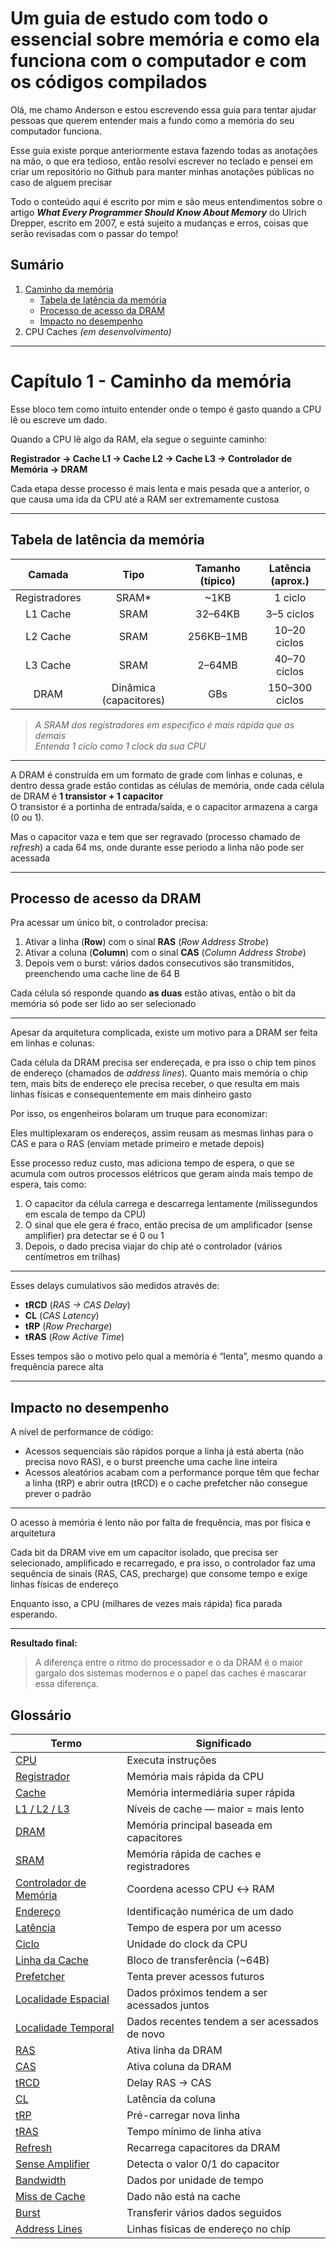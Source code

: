 # Um guia de estudo com todo o essencial sobre memória e como ela funciona com o computador e com os códigos compilados

Olá, me chamo Anderson e estou escrevendo essa guia para tentar ajudar pessoas que querem entender mais a fundo como a memória do seu computador funciona.

Esse guia existe porque anteriormente estava fazendo todas as anotações na mão, o que era tedioso, então resolvi escrever no teclado e pensei em criar um repositório no Github para manter minhas anotações públicas no caso de alguem precisar

Todo o conteúdo aqui é escrito por mim e são meus entendimentos sobre o artigo **_What Every Programmer Should Know About Memory_** do Ulrich Drepper, escrito em 2007, e está sujeito a mudanças e erros, coisas que serão revisadas com o passar do tempo!

## Sumário
1. [Caminho da memória](#capítulo-1---caminho-da-memória)
   - [Tabela de latência da memória](#tabela-de-latência-da-memória)
   - [Processo de acesso da DRAM](#processo-de-acesso-da-dram)
   - [Impacto no desempenho](#impacto-no-desempenho)
2. CPU Caches *(em desenvolvimento)*

---

# Capítulo 1 - Caminho da memória

Esse bloco tem como intuito entender onde o tempo é gasto quando a CPU lê ou escreve um dado.

Quando a CPU lê algo da RAM, ela segue o seguinte caminho:

**Registrador → Cache L1 → Cache L2 → Cache L3 → Controlador de Memória → DRAM**

Cada etapa desse processo é mais lenta e mais pesada que a anterior, o que causa uma ida da CPU até a RAM ser extremamente custosa

---

## Tabela de latência da memória

| Camada         | Tipo                      | Tamanho (típico) | Latência (aprox.) |
|:--------------:|:-------------------------:|:----------------:|:----------------:|
| Registradores  | SRAM*                     | ~1KB             | 1 ciclo |
| L1 Cache       | SRAM                      | 32–64KB          | 3–5 ciclos |
| L2 Cache       | SRAM                      | 256KB–1MB        | 10–20 ciclos |
| L3 Cache       | SRAM                      | 2–64MB           | 40–70 ciclos |
| DRAM           | Dinâmica (capacitores)    | GBs              | 150–300 ciclos |

> *A SRAM dos registradores em específico é mais rápida que as demais*  
> *Entenda 1 ciclo como 1 clock da sua CPU*

---

A DRAM é construída em um formato de grade com linhas e colunas, e dentro dessa grade estão contidas as células de memória, onde cada célula de DRAM é **1 transistor + 1 capacitor**  
O transistor é a portinha de entrada/saída, e o capacitor armazena a carga (0 ou 1).

Mas o capacitor vaza e tem que ser regravado (processo chamado de _refresh_) a cada 64 ms, onde durante esse periodo a linha não pode ser acessada

---

## Processo de acesso da DRAM

Pra acessar um único bit, o controlador precisa:

1. Ativar a linha (**Row**) com o sinal **RAS** (*Row Address Strobe*)
2. Ativar a coluna (**Column**) com o sinal **CAS** (*Column Address Strobe*)
3. Depois vem o burst: vários dados consecutivos são transmitidos, preenchendo uma cache line de 64 B

Cada célula só responde quando **as duas** estão ativas, então o bit da memória só pode ser lido ao ser selecionado

---

Apesar da arquitetura complicada, existe um motivo para a DRAM ser feita em linhas e colunas:

Cada célula da DRAM precisa ser endereçada, e pra isso o chip tem pinos de endereço (chamados de *address lines*). Quanto mais memória o chip tem, mais bits de endereço ele precisa receber, o que resulta em mais linhas físicas e consequentemente em mais dinheiro gasto

Por isso, os engenheiros bolaram um truque para economizar:

Eles multiplexaram os endereços, assim reusam as mesmas linhas para o CAS e para o RAS (enviam metade primeiro e metade depois)

Esse processo reduz custo, mas adiciona tempo de espera, o que se acumula com outros processos elétricos que geram ainda mais tempo de espera, tais como:

1. O capacitor da célula carrega e descarrega lentamente (milissegundos em escala de tempo da CPU)
2. O sinal que ele gera é fraco, então precisa de um amplificador (sense amplifier) pra detectar se é 0 ou 1
3. Depois, o dado precisa viajar do chip até o controlador (vários centímetros em trilhas)

---

Esses delays cumulativos são medidos através de:

- **tRCD** (*RAS → CAS Delay*)
- **CL** (*CAS Latency*)
- **tRP** (*Row Precharge*)
- **tRAS** (*Row Active Time*)

Esses tempos são o motivo pelo qual a memória é “lenta”, mesmo quando a frequência parece alta

---

## Impacto no desempenho

A nível de performance de código:

- Acessos sequenciais são rápidos porque a linha já está aberta (não precisa novo RAS), e o burst preenche uma cache line inteira
- Acessos aleatórios acabam com a performance porque têm que fechar a linha (tRP) e abrir outra (tRCD) e o cache prefetcher não consegue prever o padrão

---

O acesso à memória é lento não por falta de frequência, mas por física e arquitetura

Cada bit da DRAM vive em um capacitor isolado, que precisa ser selecionado, amplificado e recarregado, e pra isso, o controlador faz uma sequência de sinais (RAS, CAS, precharge) que consome tempo e exige linhas físicas de endereço

Enquanto isso, a CPU (milhares de vezes mais rápida) fica parada esperando.

---

**Resultado final:**
> A diferença entre o ritmo do processador e o da DRAM é o maior gargalo dos sistemas modernos e o papel das caches é mascarar essa diferença.










## Glossário
| Termo | Significado |
|------|-------------|
| [CPU](#cpu) | Executa instruções |
| [Registrador](#registrador) | Memória mais rápida da CPU |
| [Cache](#cache) | Memória intermediária super rápida |
| [L1 / L2 / L3](#l1--l2--l3) | Níveis de cache — maior = mais lento |
| [DRAM](#dram) | Memória principal baseada em capacitores |
| [SRAM](#sram) | Memória rápida de caches e registradores |
| [Controlador de Memória](#controlador-de-memória) | Coordena acesso CPU ↔ RAM |
| [Endereço](#endereço) | Identificação numérica de um dado |
| [Latência](#latência) | Tempo de espera por um acesso |
| [Ciclo](#ciclo) | Unidade do clock da CPU |
| [Linha da Cache](#linha-da-cache) | Bloco de transferência (~64B) |
| [Prefetcher](#prefetcher) | Tenta prever acessos futuros |
| [Localidade Espacial](#localidade-espacial) | Dados próximos tendem a ser acessados juntos |
| [Localidade Temporal](#localidade-temporal) | Dados recentes tendem a ser acessados de novo |
| [RAS](#ras-row-address-strobe) | Ativa linha da DRAM |
| [CAS](#cas-column-address-strobe) | Ativa coluna da DRAM |
| [tRCD](#trcd) | Delay RAS → CAS |
| [CL](#cl-cas-latency) | Latência da coluna |
| [tRP](#trp) | Pré-carregar nova linha |
| [tRAS](#tras) | Tempo mínimo de linha ativa |
| [Refresh](#refresh) | Recarrega capacitores da DRAM |
| [Sense Amplifier](#sense-amplifier) | Detecta o valor 0/1 do capacitor |
| [Bandwidth](#bandwidth) | Dados por unidade de tempo |
| [Miss de Cache](#miss-de-cache) | Dado não está na cache |
| [Burst](#burst) | Transferir vários dados seguidos |
| [Address Lines](#address-lines) | Linhas físicas de endereço no chip |
